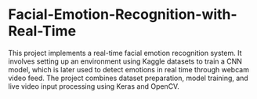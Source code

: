 # Facial-Emotion-Recognition-with-Real-Time
This project implements a real-time facial emotion recognition system. It involves setting up an environment using Kaggle datasets to train a CNN model, which is later used to detect emotions in real time through webcam video feed. The project combines dataset preparation, model training, and live video input processing using Keras and OpenCV.
